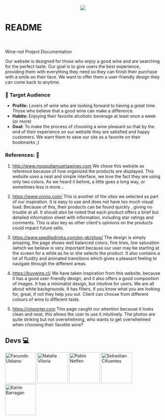 
<p align="center">
 <h1 align="center">
   <img src="https://github.com/Rebelzob/grupo_9_DrinksForGeeks/blob/28f29299d305ff6ad072152a443c4b7b94d33164/Wine-not%20Project.png" />
 </p>

 # README
   <br>
   <br>
   Wine-not Project Documentation
 </h1>
 
Our website  is designed for those who enjoy a good wine and are searching for the perfect taste.  Our goal is to give users the best experience, providing them with everything they need so they can finish  their purchase with a smile on their face. We want to offer them  a user-friendly design they can come back to anytime. 

### 🎯 Target Audience

- **Profile:** Lovers of wine who  are looking forward to having a great time.  Those who believe that a good wine can make a difference.
- **Habits:** Enjoying their favorite  alcoholic beverage at least once a week (or more) 
- **Goal:** To make the process of choosing a wine pleasant so that by the end of their experience on our website they are satisfied and happy customers. We want them to save our site as a favorite on their bookmarks ;) 


### References: 📑

1. http://www.mosquitamuertawines.com We chose this website  as  reference because of how organized the products are displayed.  This website uses  a neat  and simple interface, we love  the fact they are using only two colors. As we heard it before,  a little goes a long way, or sometimes less is more...

2. https://www.vivino.com/ This is another of the sites we selected as part of our inspiration. It is easy to use and does not have too much visual load. Because of this, their products can be found quickly , giving no trouble  at all. It should also be noted that each product offers a brief but detailed information sheet with information, including star ratings and comments.  This is also key as other client's opinions on the products could impact future sells. 

3. https://www.seedlipdrinks.com/en-gb/shop/ The design is simply amazing,  the page shows well balanced colors, fine lines, low saturation (which we believe is very important because our user may be starting at the screen for a while as he or she selects the product. It also contains a lot of fluidity and animated transitions which gives a pleasant feeling to navigate through the different areas.

4. https://buywine.cl/ We have taken inspiration from this website, because it has a good user-friendly design, and it also  offers a good composition of images. It has a minimalist design, but intuitive for users. We are all about white backgrounds. It has filters, if you know what you are looking for, great, if not they help you out. Client can choose from different colours of wine to different taste. 

5. https://vinporter.com This page caught our attention because it looks clean and neat, this  allows the user to use it intuitively. The photos are quite striking but not overwhelming, who wants to get overwhelmed when choosing their favotite wine? 

## **Devs** 💻
<a href="https://github.com/FacundoUndiano1" target="_blank"><img src="https://avatars.githubusercontent.com/u/108700220?v=4" alt="Facundo Uldiano" width="100"></a>
<a href="https://github.com/nataliaviloria009" target="_blank"><img src="https://avatars.githubusercontent.com/u/108700201?v=4" alt="Natalia Viloria" width="100"></a>
<a href="https://github.com/Pabloneffen"><img src="https://avatars.githubusercontent.com/u/108700235?v=4" alt="Pablo Neffen" width="100"></a>
<a href="https://github.com/sebastiancifuentes28" target="_blank"><img src="https://avatars.githubusercontent.com/u/108700244?v=4" alt="Sebastian Cifuentes" width="100"></a>
<a href="https://github.com/Rebelzob" target="_blank"><img src="https://avatars.githubusercontent.com/u/52711805?v=4" alt="Karim Barragan" width="100"></a>

